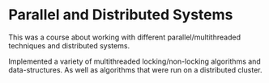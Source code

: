 # Parallel and Distributed Systems
This was a course about working with different parallel/multithreaded techniques and distributed systems.

Implemented a variety of multithreaded locking/non-locking algorithms and data-structures. As well as algorithms that were run on a distributed cluster.
